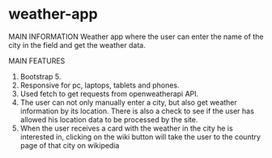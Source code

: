 # weather-app
 MAIN INFORMATION
Weather app where the user can enter the name of the city in the field and get the weather data.

MAIN FEATURES
1. Bootstrap 5.
2. Responsive for pc, laptops, tablets and phones.
3. Used fetch to get requests from openweatherapi API.
4. The user can not only manually enter a city, but also get weather information by its location. There is also a check to see if the user has allowed his location data to be processed by the site.
5. When the user receives a card with the weather in the city he is interested in, clicking on the wiki button will take the user to the country page of that city on wikipedia
